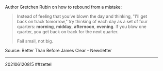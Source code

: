 Author Gretchen Rubin on how to rebound from a mistake:

>Instead of feeling that you’ve blown the day and thinking, "I'll get back on track tomorrow," try thinking of each day as a set of four quarters: **morning**, **midday**, **afternoon**, **evening**. 
>If you blow one quarter, you get back on track for the next quarter. 
>
>Fail small, not big.

Source: Better Than Before​
James Clear - Newsletter

---
202106120815
##zettel
